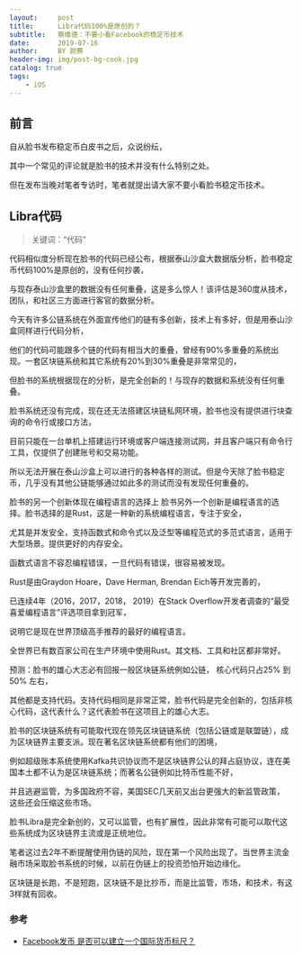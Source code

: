 ```yaml
---
layout:     post
title:      Libra代码100%是原创的？
subtitle:   蔡维德：不要小看Facebook的稳定币技术 
date:       2019-07-16
author:     BY 颜赛
header-img: img/post-bg-cook.jpg
catalog: true
tags:
    - iOS
---
```


## 前言

自从脸书发布稳定币白皮书之后，众说纷纭，

其中一个常见的评论就是脸书的技术并没有什么特别之处。

但在发布当晚对笔者专访时，笔者就提出请大家不要小看脸书稳定币技术。




## Libra代码

>关键词：“代码”


代码相似度分析现在脸书的代码已经公布，根据泰山沙盒大数据版分析，脸书稳定币代码100%是原创的，没有任何抄袭，

与现存泰山沙盒里的数据没有任何重叠，这是多么惊人！该评估是360度从技术，团队，和社区三方面进行客官的数据分析。

今天有许多公链系统在外面宣传他们的链有多创新，技术上有多好，但是用泰山沙盒同样进行代码分析，


他们的代码可能跟多个链的代码有相当大的重叠，曾经有90%多重叠的系统出现。一套区块链系统和其它系统有20%到30%重叠是非常常见的，


但脸书的系统根据现在的分析，是完全创新的！与现存的数据和系统没有任何重叠。

脸书系统还没有完成，现在还无法搭建区块链私网环境，脸书也没有提供进行块查询的命令行或接口方法，

目前只能在一台单机上搭建运行环境或客户端连接测试网，并且客户端只有命令行工具，仅提供了创建账号和交易功能。

所以无法开展在泰山沙盒上可以进行的各种各样的测试。但是今天除了脸书稳定币，几乎没有其他公链能够通过如此多的测试而没有发现任何重叠的。

脸书的另一个创新体现在编程语言的选择上 脸书另外一个创新是编程语言的选择。脸书选择的是Rust，这是一种新的系统编程语言，专注于安全，

尤其是并发安全，支持函数式和命令式以及泛型等编程范式的多范式语言，适用于大型场景。提供更好的内存安全。

函数式语言不容忍编程错误，一旦代码有错误，很容易被发现。

Rust是由Graydon Hoare，Dave Herman, Brendan Eich等开发完善的，

已连续4年（2016，2017，2018， 2019）在Stack Overflow开发者调查的“最受喜爱编程语言”评选项目拿到冠军，

说明它是现在世界顶级高手推荐的最好的编程语言。

全世界已有数百家公司在生产环境中使用Rust。其文档、工具和社区都非常好。

预测：脸书的雄心大志必有回报一般区块链系统例如公链， 核心代码只占25% 到 50% 左右，

其他都是支持代码。支持代码相同是非常正常，脸书代码是完全创新的，包括非核心代码，这代表什么？这代表脸书在这项目上的雄心大志。

脸书的区块链系统有可能取代现在领先区块链链系统（包括公链或是联盟链），成为区块链界主要支派。现在著名区块链系统都有他们的困境，


例如超级账本系统使用Kafka共识协议而不是区块链界公认的拜占庭协议，连在美国本土都不认为是区块链系统；而著名公链例如比特币性能不好，


并且逃避监管，为多国政府不容，美国SEC几天前又出台更强大的新监管政策， 这些还会压缩这些市场。

脸书Libra是完全新创的，又可以监管，也有扩展性，因此非常有可能可以取代这些系统成为区块链界主流或是正统地位。


笔者这过去2年不断提醒使用伪链的风险，现在第一个风险出现了。当世界主流金融市场采取脸书系统的时候，以前在伪链上的投资恐怕开始边缘化。

区块链是长跑，不是短跑，区块链不是比抄币，而是比监管，市场，和技术，有这3样就有回收。


### 参考

- [Facebook发币 是否可以建立一个国际货币标尺？](https://news.sina.com.cn/w/2019-06-22/doc-ihytcitk6868728.shtml)

 

